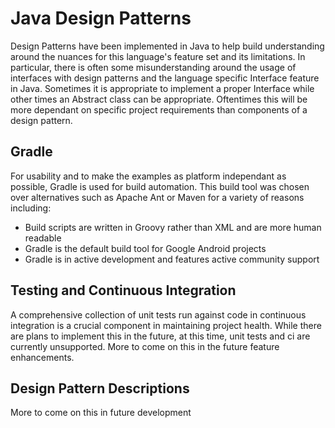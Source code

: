 # Java Design Patterns
Design Patterns have been implemented in Java to help build understanding 
around the nuances for this language's feature set and its limitations. 
In particular, there is often some misunderstanding around the usage of interfaces 
with design patterns and the language specific Interface feature in Java. 
Sometimes it is appropriate to implement a proper Interface while other times 
an Abstract class can be appropriate. Oftentimes this will be more dependant on 
specific project requirements than components of a design pattern. 

## Gradle
For usability and to make the examples as platform independant as possible, Gradle 
is used for build automation. This build tool was chosen over alternatives such as 
Apache Ant or Maven for a variety of reasons including:
- Build scripts are written in Groovy rather than XML and are more human readable
- Gradle is the default build tool for Google Android projects
- Gradle is in active development and features active community support

## Testing and Continuous Integration
A comprehensive collection of unit tests run against code in continuous integration is 
a crucial component in maintaining project health. While there are plans to implement 
this in the future, at this time, unit tests and ci are currently unsupported. More to 
come on this in the future feature enhancements.

## Design Pattern Descriptions
More to come on this in future development